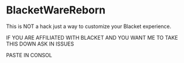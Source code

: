 # BlacketWareReborn
This is NOT a hack just a way to customize your Blacket experience.

IF YOU ARE AFFILIATED WITH BLACKET AND YOU WANT ME TO TAKE THIS DOWN ASK IN ISSUES

PASTE IN CONSOL
